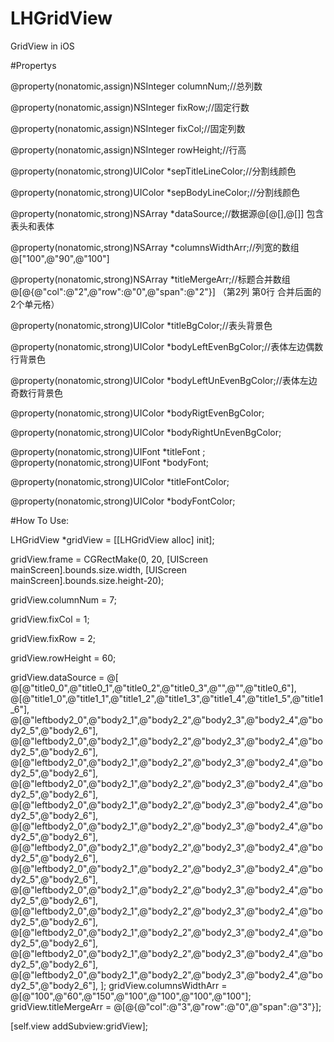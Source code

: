 # LHGridView
GridView in iOS

#Propertys

@property(nonatomic,assign)NSInteger columnNum;//总列数

@property(nonatomic,assign)NSInteger fixRow;//固定行数

@property(nonatomic,assign)NSInteger fixCol;//固定列数

@property(nonatomic,assign)NSInteger rowHeight;//行高

@property(nonatomic,strong)UIColor *sepTitleLineColor;//分割线颜色

@property(nonatomic,strong)UIColor *sepBodyLineColor;//分割线颜色

@property(nonatomic,strong)NSArray *dataSource;//数据源@[@[],@[]] 包含表头和表体

@property(nonatomic,strong)NSArray *columnsWidthArr;//列宽的数组 @["100",@"90",@"100"]

@property(nonatomic,strong)NSArray *titleMergeArr;//标题合并数组 @[@{@"col":@"2",@"row":@"0",@"span":@"2"}] （第2列 第0行 合并后面的2个单元格）


@property(nonatomic,strong)UIColor *titleBgColor;//表头背景色

@property(nonatomic,strong)UIColor *bodyLeftEvenBgColor;//表体左边偶数行背景色

@property(nonatomic,strong)UIColor *bodyLeftUnEvenBgColor;//表体左边奇数行背景色

@property(nonatomic,strong)UIColor *bodyRigtEvenBgColor;

@property(nonatomic,strong)UIColor *bodyRightUnEvenBgColor;

@property(nonatomic,strong)UIFont *titleFont
;
@property(nonatomic,strong)UIFont *bodyFont;

@property(nonatomic,strong)UIColor *titleFontColor;

@property(nonatomic,strong)UIColor *bodyFontColor;

#How To Use:


LHGridView *gridView = [[LHGridView alloc] init];

gridView.frame = CGRectMake(0, 20, [UIScreen mainScreen].bounds.size.width, [UIScreen mainScreen].bounds.size.height-20);

gridView.columnNum = 7;

gridView.fixCol = 1;

gridView.fixRow = 2;

gridView.rowHeight = 60;
    
gridView.dataSource = @[
                            @[@"title0_0",@"title0_1",@"title0_2",@"title0_3",@"",@"",@"title0_6"],
                            @[@"title1_0",@"title1_1",@"title1_2",@"title1_3",@"title1_4",@"title1_5",@"title1_6"],
                            @[@"leftbody2_0",@"body2_1",@"body2_2",@"body2_3",@"body2_4",@"body2_5",@"body2_6"],
                            @[@"leftbody2_0",@"body2_1",@"body2_2",@"body2_3",@"body2_4",@"body2_5",@"body2_6"],
                            @[@"leftbody2_0",@"body2_1",@"body2_2",@"body2_3",@"body2_4",@"body2_5",@"body2_6"],
                            @[@"leftbody2_0",@"body2_1",@"body2_2",@"body2_3",@"body2_4",@"body2_5",@"body2_6"],
                            @[@"leftbody2_0",@"body2_1",@"body2_2",@"body2_3",@"body2_4",@"body2_5",@"body2_6"],
                            @[@"leftbody2_0",@"body2_1",@"body2_2",@"body2_3",@"body2_4",@"body2_5",@"body2_6"],
                            @[@"leftbody2_0",@"body2_1",@"body2_2",@"body2_3",@"body2_4",@"body2_5",@"body2_6"],
                            @[@"leftbody2_0",@"body2_1",@"body2_2",@"body2_3",@"body2_4",@"body2_5",@"body2_6"],
                            @[@"leftbody2_0",@"body2_1",@"body2_2",@"body2_3",@"body2_4",@"body2_5",@"body2_6"],
                            @[@"leftbody2_0",@"body2_1",@"body2_2",@"body2_3",@"body2_4",@"body2_5",@"body2_6"],
                            @[@"leftbody2_0",@"body2_1",@"body2_2",@"body2_3",@"body2_4",@"body2_5",@"body2_6"],
                            @[@"leftbody2_0",@"body2_1",@"body2_2",@"body2_3",@"body2_4",@"body2_5",@"body2_6"],
                            @[@"leftbody2_0",@"body2_1",@"body2_2",@"body2_3",@"body2_4",@"body2_5",@"body2_6"],
                            ];
gridView.columnsWidthArr = @[@"100",@"60",@"150",@"100",@"100",@"100",@"100"];
gridView.titleMergeArr = @[@{@"col":@"3",@"row":@"0",@"span":@"3"}];
    
[self.view addSubview:gridView];
